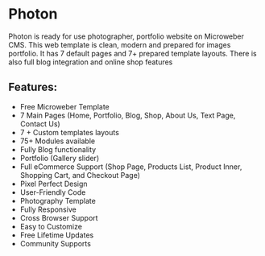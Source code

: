 # Photon

Photon is ready for use photographer, portfolio website on Microweber CMS. This web template is clean, modern and prepared for images portfolio.
It has 7 default pages and 7+ prepared template layouts. There is also full blog integration and online shop features

## Features:

* Free Microweber Template
* 7 Main Pages (Home, Portfolio, Blog, Shop, About Us, Text Page, Contact Us)
* 7 + Custom templates layouts
* 75+ Modules available
* Fully Blog functionality
* Portfolio (Gallery slider)
* Full eCommerce Support  (Shop Page, Products List, Product Inner, Shopping Cart, and Checkout Page)
* Pixel Perfect Design
* User-Friendly Code
* Photography Template
* Fully Responsive
* Cross Browser Support
* Easy to Customize
* Free Lifetime Updates
* Community Supports